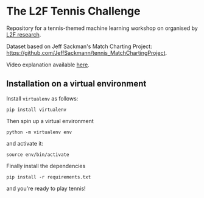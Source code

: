 # The L2F Tennis Challenge

Repository for a tennis-themed machine learning workshop on organised by [L2F research](https://www.l2f.ch/research).

Dataset based on Jeff Sackman's Match Charting Project: https://github.com/JeffSackmann/tennis_MatchChartingProject.

Video explanation available [here](https://drive.google.com/open?id=1Q4obFagfzxkFy_mq9C5gWITQiXxBQfCf).

## Installation on a virtual environment

Install `virtualenv` as follows:

```
pip install virtualenv
```

Then spin up a virtual environment

```
python -m virtualenv env
```

and activate it:

```
source env/bin/activate
```

Finally install the dependencies

```
pip install -r requirements.txt
```

and you're ready to play tennis!

